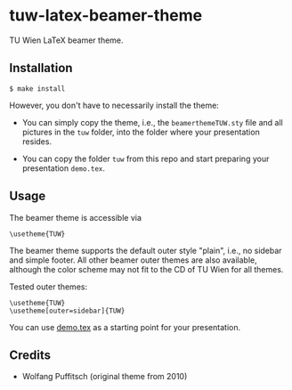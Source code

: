 # tuw-latex-beamer-theme

TU Wien LaTeX beamer theme.


## Installation

    $ make install

However, you don't have to necessarily install the theme:

* You can simply copy the theme, i.e., the `beamerthemeTUW.sty` file and all
  pictures in the `tuw` folder, into the folder where your presentation
  resides.

* You can copy the folder `tuw` from this repo and start preparing your
  presentation `demo.tex`.


## Usage

The beamer theme is accessible via

    \usetheme{TUW}

The beamer theme supports the default outer style "plain", i.e., no sidebar and
simple footer. All other beamer outer themes are also available, although the
color scheme may not fit to the CD of TU Wien for all themes.

Tested outer themes:

    \usetheme{TUW}
    \usetheme[outer=sidebar]{TUW}

You can use [demo.tex](tuw/demo.tex) as a starting point for your presentation.


## Credits

* Wolfang Puffitsch (original theme from 2010)
